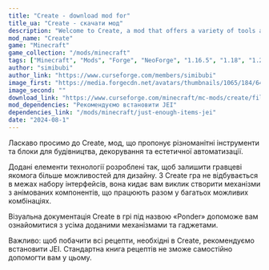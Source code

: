 ```yaml
---
title: "Create - download mod for"
title_ua: "Create - скачати мод"
description: "Welcome to Create, a mod that offers a variety of tools and blocks for building, decorating, and aesthetic automation."
mod_name: "Create"
game: "Minecraft"
game_collection: "/mods/minecraft"
tags: ["Minecraft", "Mods", "Forge", "NeoForge", "1.16.5", "1.18", "1.20.1", "1.21.1"]
author: "simibubi"
author_link: "https://www.curseforge.com/members/simibubi"
image_first: "https://media.forgecdn.net/avatars/thumbnails/1065/184/64/64/638598725500886388.png"
image_second: ""
download_link: "https://www.curseforge.com/minecraft/mc-mods/create/files/all?page=1&pageSize=20"
mod_dependencies: "Рекомендуємо встановити JEI"
dependencies_link: "/mods/minecraft/just-enough-items-jei"
date: "2024-08-1"
---
```


Ласкаво просимо до Create, мод, що пропонує різноманітні інструменти та блоки для будівництва, декорування та естетичної автоматизації.

Додані елементи технології розроблені так, щоб залишити гравцеві якомога більше можливостей для дизайну. З Create гра не відбувається в межах набору інтерфейсів, вона кидає вам виклик створити механізми з анімованих компонентів, що працюють разом у багатьох можливих комбінаціях.

Візуальна документація Create в грі під назвою «Ponder» допоможе вам ознайомитися з усіма доданими механізмами та гаджетами.

Важливо: щоб побачити всі рецепти, необхідні в Create, рекомендуємо встановити JEI. Стандартна книга рецептів не зможе самостійно допомогти вам у цьому.